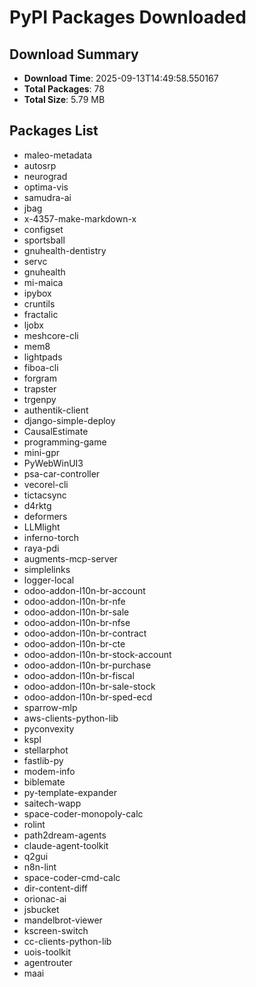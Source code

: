 # PyPI Packages Downloaded

## Download Summary
- **Download Time**: 2025-09-13T14:49:58.550167
- **Total Packages**: 78
- **Total Size**: 5.79 MB

## Packages List
- maleo-metadata
- autosrp
- neurograd
- optima-vis
- samudra-ai
- jbag
- x-4357-make-markdown-x
- configset
- sportsball
- gnuhealth-dentistry
- servc
- gnuhealth
- mi-maica
- ipybox
- cruntils
- fractalic
- ljobx
- meshcore-cli
- mem8
- lightpads
- fiboa-cli
- forgram
- trapster
- trgenpy
- authentik-client
- django-simple-deploy
- CausalEstimate
- programming-game
- mini-gpr
- PyWebWinUI3
- psa-car-controller
- vecorel-cli
- tictacsync
- d4rktg
- deformers
- LLMlight
- inferno-torch
- raya-pdi
- augments-mcp-server
- simplelinks
- logger-local
- odoo-addon-l10n-br-account
- odoo-addon-l10n-br-nfe
- odoo-addon-l10n-br-sale
- odoo-addon-l10n-br-nfse
- odoo-addon-l10n-br-contract
- odoo-addon-l10n-br-cte
- odoo-addon-l10n-br-stock-account
- odoo-addon-l10n-br-purchase
- odoo-addon-l10n-br-fiscal
- odoo-addon-l10n-br-sale-stock
- odoo-addon-l10n-br-sped-ecd
- sparrow-mlp
- aws-clients-python-lib
- pyconvexity
- kspl
- stellarphot
- fastlib-py
- modem-info
- biblemate
- py-template-expander
- saitech-wapp
- space-coder-monopoly-calc
- rolint
- path2dream-agents
- claude-agent-toolkit
- q2gui
- n8n-lint
- space-coder-cmd-calc
- dir-content-diff
- orionac-ai
- jsbucket
- mandelbrot-viewer
- kscreen-switch
- cc-clients-python-lib
- uois-toolkit
- agentrouter
- maai
